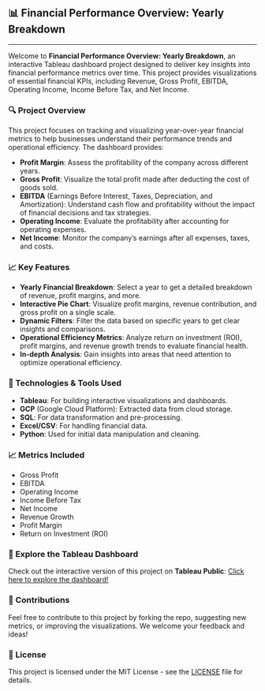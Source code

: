 <h2>📊 Financial Performance Overview: Yearly Breakdown</h2>
<hr>

<p>Welcome to <strong>Financial Performance Overview: Yearly Breakdown</strong>, an interactive Tableau dashboard project designed to deliver key insights into financial performance metrics over time. This project provides visualizations of essential financial KPIs, including Revenue, Gross Profit, EBITDA, Operating Income, Income Before Tax, and Net Income.</p>

<h3>🔍 Project Overview</h3>
<p>This project focuses on tracking and visualizing year-over-year financial metrics to help businesses understand their performance trends and operational efficiency. The dashboard provides:</p>
<ul>
    <li><strong>Profit Margin</strong>: Assess the profitability of the company across different years.</li>
    <li><strong>Gross Profit</strong>: Visualize the total profit made after deducting the cost of goods sold.</li>
    <li><strong>EBITDA</strong> (Earnings Before Interest, Taxes, Depreciation, and Amortization): Understand cash flow and profitability without the impact of financial decisions and tax strategies.</li>
    <li><strong>Operating Income</strong>: Evaluate the profitability after accounting for operating expenses.</li>
    <li><strong>Net Income</strong>: Monitor the company’s earnings after all expenses, taxes, and costs.</li>
</ul>

<h3>📈 Key Features</h3>
<ul>
    <li><strong>Yearly Financial Breakdown</strong>: Select a year to get a detailed breakdown of revenue, profit margins, and more.</li>
    <li><strong>Interactive Pie Chart</strong>: Visualize profit margins, revenue contribution, and gross profit on a single scale.</li>
    <li><strong>Dynamic Filters</strong>: Filter the data based on specific years to get clear insights and comparisons.</li>
    <li><strong>Operational Efficiency Metrics</strong>: Analyze return on investment (ROI), profit margins, and revenue growth trends to evaluate financial health.</li>
    <li><strong>In-depth Analysis</strong>: Gain insights into areas that need attention to optimize operational efficiency.</li>
</ul>

<h3>🚀 Technologies & Tools Used</h3>
<ul>
    <li><strong>Tableau</strong>: For building interactive visualizations and dashboards.</li>
    <li><strong>GCP</strong> (Google Cloud Platform): Extracted data from cloud storage.</li>
    <li><strong>SQL</strong>: For data transformation and pre-processing.</li>
    <li><strong>Excel/CSV</strong>: For handling financial data.</li>
    <li><strong>Python</strong>: Used for initial data manipulation and cleaning.</li>
</ul>

<h3>📈 Metrics Included</h3>
<ul>
    <li>Gross Profit</li>
    <li>EBITDA</li>
    <li>Operating Income</li>
    <li>Income Before Tax</li>
    <li>Net Income</li>
    <li>Revenue Growth</li>
    <li>Profit Margin</li>
    <li>Return on Investment (ROI)</li>
</ul>

<h3>🔗 Explore the Tableau Dashboard</h3>
<p>Check out the interactive version of this project on <strong>Tableau Public</strong>:  
<a href="https://public.tableau.com/views/FinancialPerformanceOverviewYearlyBreakdown/FinancialPerformanceOverviewYearlyBreakdown?:language=en-US&:sid=&:redirect=auth&:display_count=n&:origin=viz_share_link" target="_blank">Click here to explore the dashboard!</a></p>

<h3>🤝 Contributions</h3>
<p>Feel free to contribute to this project by forking the repo, suggesting new metrics, or improving the visualizations. We welcome your feedback and ideas!</p>

<h3>📝 License</h3>
<p>This project is licensed under the MIT License - see the <a href="LICENSE" target="_blank">LICENSE</a> file for details.</p>

